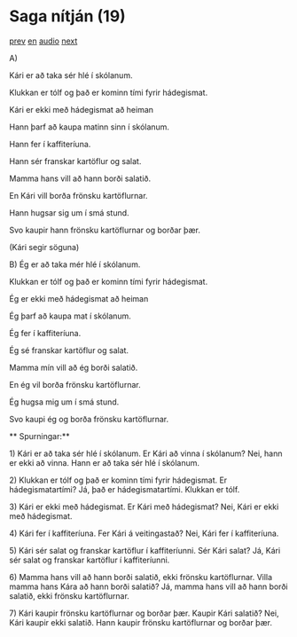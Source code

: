 # Saga nítján (19)

[prev](../is/story_18.md)
[en](../en/story_19.md)
[audio](../audio/story_19.mp3)
[next](../is/story_20.md)

A\)

Kári er að taka sér hlé í skólanum.

Klukkan er tólf og það er kominn tími fyrir hádegismat.

Kári er ekki með hádegismat að heiman

Hann þarf að kaupa matinn sinn í skólanum.

Hann fer í kaffiteríuna.

Hann sér franskar kartöflur og salat.

Mamma hans vill að hann borði salatið.

En Kári vill borða frönsku kartöflurnar.

Hann hugsar sig um í smá stund.

Svo kaupir hann frönsku kartöflurnar og borðar þær.

(Kári segir söguna)

B\) Ég er að taka mér hlé í skólanum.

Klukkan er tólf og það er kominn tími fyrir hádegismat.

Ég er ekki með hádegismat að heiman

Ég þarf að kaupa mat í skólanum.

Ég fer í kaffiteríuna.

Ég sé franskar kartöflur og salat.

Mamma mín vill að ég borði salatið.

En ég vil borða frönsku kartöflurnar.

Ég hugsa mig um í smá stund.

Svo kaupi ég og borða frönsku kartöflurnar.

**
Spurningar:**

1\) Kári er að taka sér hlé í skólanum. Er Kári að vinna í skólanum?
Nei, hann er ekki að vinna. Hann er að taka sér hlé í skólanum.

2\) Klukkan er tólf og það er kominn tími fyrir hádegismat. Er
hádegismatartími? Já, það er hádegismatartími. Klukkan er tólf.

3\) Kári er ekki með hádegismat. Er Kári með hádegismat? Nei, Kári er
ekki með hádegismat.

4\) Kári fer í kaffiteríuna. Fer Kári á veitingastað? Nei, Kári fer í
kaffiteríuna.

5\) Kári sér salat og franskar kartöflur í kaffiteríunni. Sér Kári
salat? Já, Kári sér salat og franskar kartöflur í kaffiteríunni.

6\) Mamma hans vill að hann borði salatið, ekki frönsku kartöflurnar.
Villa mamma hans Kára að hann borði salatið? Já, mamma hans vill að hann
borði salatið, ekki frönsku kartöflurnar.

7\) Kári kaupir frönsku kartöflurnar og borðar þær. Kaupir Kári salatið?
Nei, Kári kaupir ekki salatið. Hann kaupir frönsku kartöflurnar og
borðar þær.

